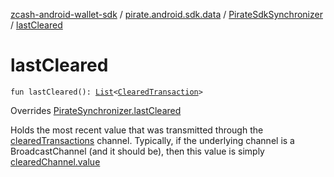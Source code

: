[zcash-android-wallet-sdk](../../index.md) / [pirate.android.sdk.data](../index.md) / [PirateSdkSynchronizer](index.md) / [lastCleared](./last-cleared.md)

# lastCleared

`fun lastCleared(): `[`List`](https://kotlinlang.org/api/latest/jvm/stdlib/kotlin.collections/-list/index.html)`<`[`ClearedTransaction`](../../pirate.android.sdk.entity/-cleared-transaction/index.md)`>`

Overrides [PirateSynchronizer.lastCleared](../-synchronizer/last-cleared.md)

Holds the most recent value that was transmitted through the [clearedTransactions](../-synchronizer/cleared-transactions.md) channel. Typically, if the
underlying channel is a BroadcastChannel (and it should be), then this value is simply [clearedChannel.value](#)

